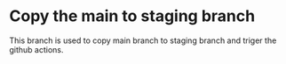 # Copy the main to staging branch

This branch is used to copy main branch to staging branch and triger the github actions.